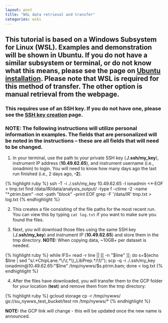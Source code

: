 ```yaml
---
layout: post
title: "WSL data retrieval and transfer"
categories: wiki
---
```


## This tutorial is based on a Windows Subsystem for Linux (WSL). Examples and demonstration will be shown in Ubuntu. If you do not have a similar subsystem or terminal, or do not know what this means, please see the page on [Ubuntu installation](./Ubuntu-installation.md). Please note that WSL is required for this method of transfer. The other option is manual retrieval from the webpage.

### This requires use of an SSH key. If you do not have one, please see the [SSH key creation](./SSH-key-creation.md) page.

### **NOTE:** The following instructions will utilize personal information in examples. The fields that are personalized will be noted in the instructions – these are all fields that will need to be changed.

1. In your terminal, use the path to your private SSH key (**./.ssh/my_key**), instrument IP address (**10.49.62.65**), and instrument username (i.e., ionadmin) to login. You will need to know how many days ago the last run finished (i.e., 2 days ago, **-2**).

{% highlight ruby %}
ssh -T -i ./.ssh/my_key 10.49.62.65 -l ionadmin <<-EOF > tmp.txt
find /data/IR/data/analysis_output/ -type f -ctime -2 -name "*.ptrim.bam" -not -path "*block*" -print
EOF
grep -F '/data/IR' tmp.txt > log.txt
{% endhighlight %}

2. This creates a file consisting of the file paths for the most recent run. You can view this by typing `cat log.txt` if you want to make sure you found the files.

3. Next, you will download those files using the same SSH key (**./.ssh/my_key**) and instrument IP (**10.49.62.65**) and store them in the tmp directory. **NOTE:** When copying data, ~10GB+ per dataset is needed.

{% highlight ruby %}
while IFS= read -r line || [[ -n "$line" ]]; do s=$(echo $line | sed "s/.*ChipLane.*\/\(.*\)_LibPrep.*/\1/"); scp -q -i ./.ssh/my_key ionadmin@10.49.62.65:"$line" /tmp/nywws/$s.ptrim.bam; done < log.txt
{% endhighlight %}

4. After the files have downloaded, you will transfer them to the GCP folder for your location (**test**) and remove them from the tmp directory:

{% highlight ruby %}
gcloud storage cp -r /tmp/nywws/ gs://su_nywws_test_bucket/test
rm /tmp/nywws/*
{% endhighlight %}

**NOTE:** the GCP link will change - this will be updated once the new name is announced.